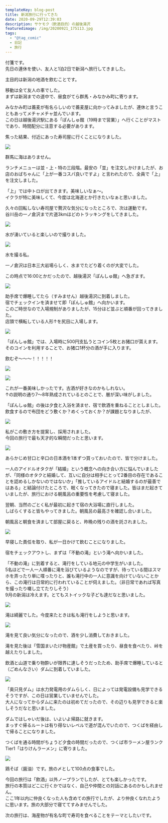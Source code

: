 ```yaml
---
templateKey: blog-post
title: 新潟旅行に行ってきた
date: 2020-09-29T12:39:03
description: サケモク（飲酒目的）の越後湯沢
featuredimage: /img/20200921_175113.jpg
tags:
  - "@tag_comic"
  - 日記
  - 旅行
---
```

付箋です。\
先日の連休を使い、友人と1泊2日で新潟へ旅行してきました。

主目的は新潟の地酒を飲むことです。

移動は全て友人の車でした。\
まずは新潟までの道中で、昼食がてら群馬・みなかみ町に寄ります。

みなかみ町は蕎麦が有名らしいので蕎麦屋に向かってみましたが、連休と言うこともあってメチャメチャ並んでいます。\
この日は越後湯沢駅にある「ぽんしゅ館（19時まで営業）」へ行くことがマストであり、時間配分に注意する必要があります。

焦った結果、付近にあった寿司屋に行くことになりました。

![](/img/20200921_135459.jpg)

群馬に海はありません。

ランチメニューは並・上・特の三段階。最安の「並」を注文しかけましたが、お店のおばちゃんに「上が一番コスパ良いですよ」と言われたので、全員で「上」を注文しました。

「上」では中トロが出てきます。美味しいなぁ～。\
イクラが特に美味しくて、今度は北海道とか行きたいなぁと思いました。

久々の回転しない寿司屋で贅沢な気分になったところで、次は運動です。\
谷川岳の一ノ倉沢まで片道3kmほどのトラッキングをしてきました。

![](/img/20200921_153434.jpg)

水が湧いていると楽しいので撮りました。

![](/img/bwtzxmoh.jpg)

水を撮る私。

一ノ倉沢は日本三大岩場らしく、水までたどり着くのが大変でした。

この時点で16:00とかだったので、越後湯沢「ぽんしゅ館」へ急ぎます。

![](/img/20200921_174357.jpg)

助手席で爆睡してたら（すみません）越後湯沢に到着しました。\
宿でチェックインを済ませて即「ぽんしゅ館」へ向かいます。\
このご時世なので入場規制がありましたが、15分ほど並ぶと順番が回ってきました。\
店頭で横転している人形↑を尻目に入場します。

![](/img/eiczlqmvgae1ufa.jpg)

「ぽんしゅ館」では、入場時に500円支払うとコイン5枚とお猪口が貰えます。\
そのコインを利用することで、お猪口1杯分の酒が手に入ります。

飲むぞ～～～！！！！！

![](/img/20200921_175113.jpg)

![](/img/20200921_181225.jpg)

これが一番美味しかったです。古酒が好きなのかもしれない。\
↑の説明の通り7～8年熟成されているとのことで、層が深い味がしました。

「ぽんしゅ館」の後は夕食と入浴を済ませ、宿で飲酒を重ねることとしました。\
飲食するので布団をどう敷くか？めくっておくか？が課題となりましたが、

![](/img/20200921_215810.jpg)

私がこの敷き方を提案し、採用されました。\
今回の旅行で最も天才的な瞬間だったと思います。

![](/img/20200921_225549.jpg)

あらかじめ甘口と辛口の日本酒を1本ずつ買っておいたので、皆で分けました。

一人のアイドルオタクが「結婚」という概念への向き合い方に悩んでいましたが、「同様のオタクと結婚して、互いに自分は相手にとって2番目の存在であることを認めるしかないのではないか」「推しているアイドルと結婚するのが最善ではある」と結論付けたところで、眠くなってきたので寝ました。皆はまだ起きていましたが、旅行における朝風呂の重要性を考慮して寝ました。

翌朝、当然のごとく私が最初に起きて宿の大浴場に直行しました。\
しばらくすると皆もやってきました。朝風呂の最高さを確認し合いました。

朝風呂と朝食を済まして部屋に戻ると、昨晩の残りの酒を託されました。

![](/img/20200922_093044.jpg)

早寝した責任を取り、私が一日かけて飲むことになりました。

宿をチェックアウトし、まずは「不動の滝」という滝へ向かいました。

「不動の滝」に到着すると、滝行をしている地元の中学生がいました。\
5名ほどで一人一人順番に滝を浴びているようなのですが、待っている間はスマホを弄ったり単に喋ったりと、誰も滝行中の一人に意識を向けていないことから、この滝行は日常的に行われていることが伺えました。（非日常であれば写真を撮ったり囃し立てたりしそう）\
9月の新潟は冷えます。とてもストイックな子ども達だなと思いました。

![](/img/20200922_101501.jpg)

滝は綺麗でした。今度来たときは私も滝行をしようと思います。

![](/img/momr-n9e.jpg)

滝を見て良い気分になったので、酒を少し消費しておきました。

滝を見た後は「雪国まいたけ物産館」で土産を買ったり、昼食を食べたり、峠を越えたりしました。

飲酒と山道で乗り物酔いが限界に達しそうだったため、助手席で爆睡していると（ごめんなさい）ダムに到着していました。

![](/img/20200922_145734.jpg)

「奥只見ダム」は水力発電用のダムらしく、日によっては発電設備も見学できるそうですが、この日は営業していませんでした。\
大人になってからダムに来たのは初めてだったので、その辺りも見学できると楽しそうだなと思いました。

ダムではしゃいだ後は、いよいよ帰路に就きます。\
まっすぐ帰るルートは有り得ないレベルで道が混んでいたので、つくばを経由して帰ることになりました。

つくばを通る時間がちょうど夕食の時間だったので、つくば市ラーメン屋ランクTier1「はりけんラーメン」に寄りました。

![](/img/20200922_195536.jpg)

鶏そば（醤油）です。旅の〆として100点の食事でした。

今回の旅行は「飲酒」以外ノープランでしたが、とても楽しかったです。\
旅行の本質はどこに行くかではなく、自己や仲間との対話にあるのかもしれません。\
ここ1年以内に仲良くなった人も含めての旅行でしたが、より仲良くなれたように思います。旅の大部分で寝ててすみませんでした。

次の旅行は、海産物が有名な町で寿司を食べることをテーマとしたいです。